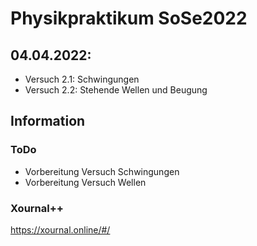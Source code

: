 # Physikpraktikum SoSe2022

## 04.04.2022:
* Versuch 2.1: Schwingungen
* Versuch 2.2: Stehende Wellen und Beugung

## Information

### ToDo

* Vorbereitung Versuch Schwingungen
* Vorbereitung Versuch Wellen

### Xournal++

https://xournal.online/#/
